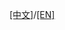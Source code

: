 [[中文]](../../../documents/hmi_solution/ugfx/ugfx_guide_cn.md)/[[EN]]((../../../documents/hmi_solution/ugfx/ugfx_guide_en.md))
